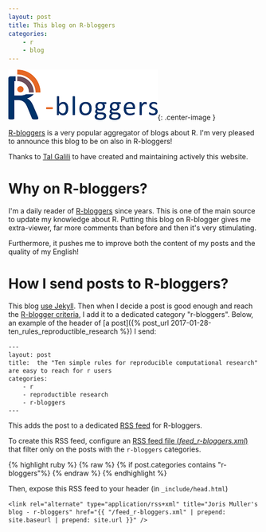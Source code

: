 ```yaml
---
layout: post
title: This blog on R-bloggers 
categories: 
    - r 
    - blog
---
```


![R-bloggers logo](/assets/2017-02-19/r-bloggers.png){: .center-image }

[R-bloggers](https://www.r-bloggers.com) is a very popular aggregator of blogs about R. I'm very pleased to announce this blog to be on also in R-bloggers!

Thanks to [Tal Galili](https://www.r-statistics.com/about/) to have created and maintaining actively this website.

# Why on R-bloggers?

I'm a daily reader of [R-bloggers](https://www.r-bloggers.com) since years. This is one of the main source to update my knowledge about R.
Putting this blog on R-blogger gives me extra-viewer, far more comments than before and then it's very stimulating. 

Furthermore, it pushes me to improve both the content of my posts and the quality of my English!

# How I send posts to R-bloggers?

This blog [use Jekyll](http://jekyllrb.com/). Then when I decide a post is good enough and reach the [R-blogger criteria](https://www.r-bloggers.com/add-your-blog/), I add it to a dedicated category "r-bloggers". Below, an example of the header of [a post]({% post_url 2017-01-28-ten_rules_reproductible_research %}) I send:

```
---
layout: post
title:  the "Ten simple rules for reproducible computational research" are easy to reach for r users
categories: 
    - r 
    - reproductible research
    - r-bloggers
---
```

This adds the post to a dedicated [RSS feed](http://blog.jom.link/feed_r-bloggers.xml) for R-bloggers.

To create this RSS feed, configure an [RSS feed file (*feed_r-bloggers.xml*)](https://github.com/jomuller/jomuller.github.io/blob/master/feed_r-bloggers.xml) that filter only on the posts with the `r-bloggers` categories.

{% highlight ruby %}
{% raw %}
{% if post.categories contains "r-bloggers"%}
{% endraw %}
{% endhighlight %}

Then, expose this RSS feed to your header (in `_include/head.html`)

```
<link rel="alternate" type="application/rss+xml" title="Joris Muller's blog - r-bloggers" href="{{ "/feed_r-bloggers.xml" | prepend: site.baseurl | prepend: site.url }}" />
```



